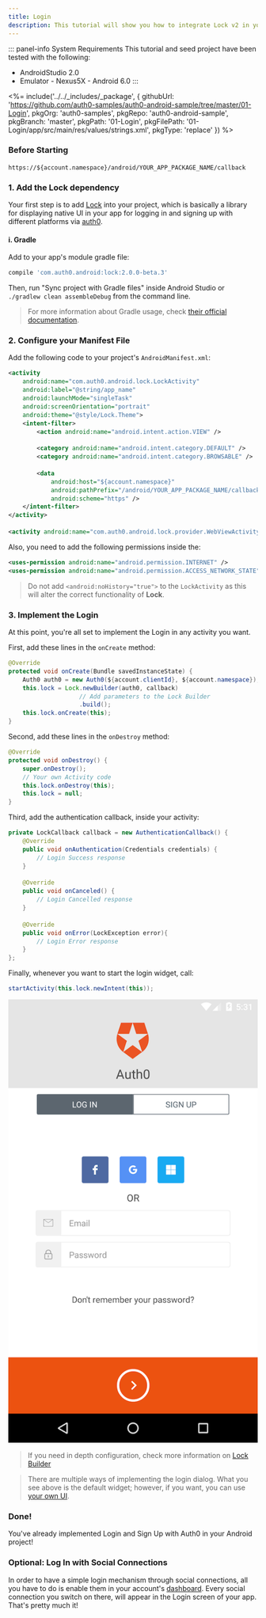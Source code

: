 ```yaml
---
title: Login
description: This tutorial will show you how to integrate Lock v2 in your Android project in order to present a login screen.
---
```


::: panel-info System Requirements
This tutorial and seed project have been tested with the following:

* AndroidStudio 2.0
* Emulator - Nexus5X - Android 6.0 
:::

<%= include('../../_includes/_package', {
  githubUrl: 'https://github.com/auth0-samples/auth0-android-sample/tree/master/01-Login',
  pkgOrg: 'auth0-samples',
  pkgRepo: 'auth0-android-sample',
  pkgBranch: 'master',
  pkgPath: '01-Login',
  pkgFilePath: '01-Login/app/src/main/res/values/strings.xml',
  pkgType: 'replace'
}) %>

### Before Starting

<pre><code>https://${account.namespace}/android/YOUR_APP_PACKAGE_NAME/callback</pre></code>
</div>

### 1. Add the Lock dependency

Your first step is to add [Lock](https://github.com/auth0/Lock.Android) into your project, which is basically a library for displaying native UI in your app for logging in and signing up with different platforms via [auth0](https://auth0.com/).

#### i. Gradle

Add to your app's module gradle file:

```gradle
compile 'com.auth0.android:lock:2.0.0-beta.3'
```

Then, run "Sync project with Gradle files" inside Android Studio or `./gradlew clean assembleDebug` from the command line.

> For more information about Gradle usage, check [their official documentation](http://tools.android.com/tech-docs/new-build-system/user-guide).

### 2. Configure your Manifest File

Add the following code to your project's `AndroidManifest.xml`:

```xml
<activity
    android:name="com.auth0.android.lock.LockActivity"
    android:label="@string/app_name"
    android:launchMode="singleTask"
    android:screenOrientation="portrait"
    android:theme="@style/Lock.Theme">
    <intent-filter>
        <action android:name="android.intent.action.VIEW" />

        <category android:name="android.intent.category.DEFAULT" />
        <category android:name="android.intent.category.BROWSABLE" />

        <data
            android:host="${account.namespace}"
            android:pathPrefix="/android/YOUR_APP_PACKAGE_NAME/callback"
            android:scheme="https" />
    </intent-filter>
</activity>

<activity android:name="com.auth0.android.lock.provider.WebViewActivity"></activity>
```

Also, you need to add the following permissions inside the:

```xml
<uses-permission android:name="android.permission.INTERNET" />
<uses-permission android:name="android.permission.ACCESS_NETWORK_STATE" />
```

> Do not add ``<android:noHistory="true">`` to the ``LockActivity`` as this will alter the correct functionality of **Lock**.

### 3. Implement the Login

At this point, you're all set to implement the Login in any activity you want. 

First, add these lines in the ``onCreate`` method:

```java
@Override
protected void onCreate(Bundle savedInstanceState) {
    Auth0 auth0 = new Auth0(${account.clientId}, ${account.namespace});
    this.lock = Lock.newBuilder(auth0, callback)
                    // Add parameters to the Lock Builder
                    .build();
    this.lock.onCreate(this);
}
```

Second, add these lines in the ``onDestroy`` method:

```java
@Override
protected void onDestroy() {
    super.onDestroy();
    // Your own Activity code
    this.lock.onDestroy(this);
    this.lock = null;
}
```

Third, add the authentication callback, inside your activity:

```java
private LockCallback callback = new AuthenticationCallback() {
    @Override
    public void onAuthentication(Credentials credentials) {
        // Login Success response
    }

    @Override
    public void onCanceled() {
        // Login Cancelled response
    }

    @Override
    public void onError(LockException error){
        // Login Error response
    }
};
```

Finally, whenever you want to start the login widget, call:

```java
startActivity(this.lock.newIntent(this));
```

![Lock.png](/media/articles/libraries/lock-android/login.png)

> If you need in depth configuration, check more information on [Lock Builder](/libraries/lock-android#lock-builder)

> There are multiple ways of implementing the login dialog. What you see above is the default widget; however, if you want, you can use [your own UI](02-custom-login.md).

### Done!

You've already implemented Login and Sign Up with Auth0 in your Android project!



### Optional: Log In with Social Connections

In order to have a simple login mechanism through social connections, all you have to do is enable them in your account's [dashboard](${uiURL}/#/connections/social). Every social connection you switch on there, will appear in the Login screen of your app. That's pretty much it!